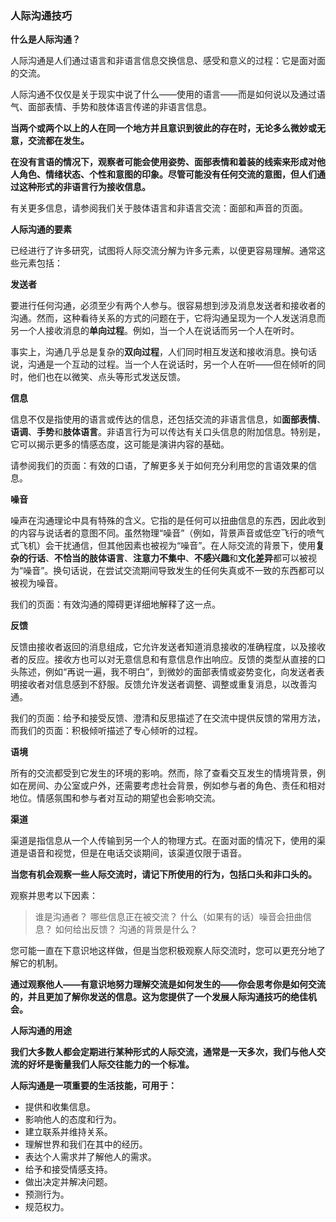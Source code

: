 ### 人际沟通技巧

**什么是人际沟通？**

人际沟通是人们通过语言和非语言信息交换信息、感受和意义的过程：它是面对面的交流。

人际沟通不仅仅是关于现实中说了什么——使用的语言——而是如何说以及通过语气、面部表情、手势和肢体语言传递的非语言信息。

**当两个或两个以上的人在同一个地方并且意识到彼此的存在时，无论多么微妙或无意，交流都在发生。**

**在没有言语的情况下，观察者可能会使用姿势、面部表情和着装的线索来形成对他人角色、情绪状态、个性和意图的印象。尽管可能没有任何交流的意图，但人们通过这种形式的非语言行为接收信息。**

有关更多信息，请参阅我们关于肢体语言和非语言交流：面部和声音的页面。

 

**人际沟通的要素**

已经进行了许多研究，试图将人际交流分解为许多元素，以便更容易理解。通常这些元素包括：

**发送者**

要进行任何沟通，必须至少有两个人参与。很容易想到涉及消息发送者和接收者的沟通。然而，这种看待关系的方式的问题在于，它将沟通呈现为一个人发送消息而另一个人接收消息的**单向过程**。例如，当一个人在说话而另一个人在听时。

事实上，沟通几乎总是复杂的**双向过程**，人们同时相互发送和接收消息。换句话说，沟通是一个互动的过程。当一个人在说话时，另一个人在听——但在倾听的同时，他们也在以微笑、点头等形式发送反馈。

**信息**

信息不仅是指使用的语言或传达的信息，还包括交流的非语言信息，如**面部表情**、**语调**、**手势**和**肢体语言**。非语言行为可以传达有关口头信息的附加信息。特别是，它可以揭示更多的情感态度，这可能是演讲内容的基础。

请参阅我们的页面：有效的口语，了解更多关于如何充分利用您的言语效果的信息。

**噪音**

噪声在沟通理论中具有特殊的含义。它指的是任何可以扭曲信息的东西，因此收到的内容与说话者的意图不同。虽然物理“噪音”（例如，背景声音或低空飞行的喷气式飞机）会干扰通信，但其他因素也被视为“噪音”。在人际交流的背景下，使用**复杂的行话**、**不恰当的肢体语言**、**注意力不集中**、**不感兴趣**和**文化差异**都可以被视为“噪音”。换句话说，在尝试交流期间导致发生的任何失真或不一致的东西都可以被视为噪音。

我们的页面：有效沟通的障碍更详细地解释了这一点。

**反馈**

反馈由接收者返回的消息组成，它允许发送者知道消息接收的准确程度，以及接收者的反应。接收方也可以对无意信息和有意信息作出响应。反馈的类型从直接的口头陈述，例如“再说一遍，我不明白”，到微妙的面部表情或姿势变化，向发送者表明接收者对信息感到不舒服。反馈允许发送者调整、调整或重复消息，以改善沟通。

我们的页面：给予和接受反馈、澄清和反思描述了在交流中提供反馈的常用方法，而我们的页面：积极倾听描述了专心倾听的过程。

**语境**

所有的交流都受到它发生的环境的影响。然而，除了查看交互发生的情境背景，例如在房间、办公室或户外，还需要考虑社会背景，例如参与者的角色、责任和相对地位。情感氛围和参与者对互动的期望也会影响交流。

**渠道**

渠道是指信息从一个人传输到另一个人的物理方式。在面对面的情况下，使用的渠道是语音和视觉，但是在电话交谈期间，该渠道仅限于语音。

 

**当您有机会观察一些人际交流时，请记下所使用的行为，包括口头和非口头的。**

观察并思考以下因素：

> 谁是沟通者？
> 哪些信息正在被交流？
> 什么（如果有的话）噪音会扭曲信息？
> 如何给出反馈？
> 沟通的背景是什么？

您可能一直在下意识地这样做，但是当您积极观察人际交流时，您可以更充分地了解它的机制。

**通过观察他人——有意识地努力理解交流是如何发生的——你会思考你是如何交流的，并且更加了解你发送的信息。这为您提供了一个发展人际沟通技巧的绝佳机会。**

**人际沟通的用途**

**我们大多数人都会定期进行某种形式的人际交流，通常是一天多次，我们与他人交流的好坏是衡量我们人际交往能力的一个标准。**

**人际沟通是一项重要的生活技能，可用于：**

* 提供和收集信息。
* 影响他人的态度和行为。
* 建立联系并维持关系。
* 理解世界和我们在其中的经历。
* 表达个人需求并了解他人的需求。
* 给予和接受情感支持。
* 做出决定并解决问题。
* 预测行为。
* 规范权力。

 